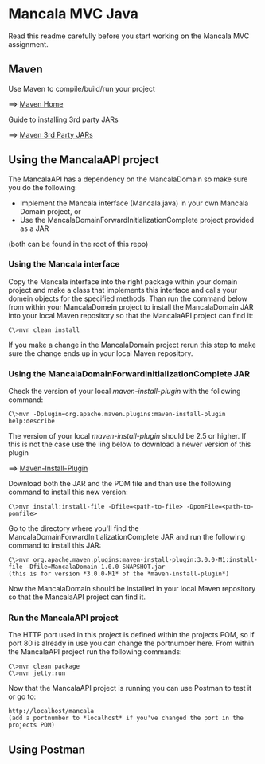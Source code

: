 # Mancala MVC Java

Read this readme carefully before you start working on the Mancala MVC assignment.


Maven
-----

Use Maven to compile/build/run your project

==> [Maven Home](https://maven.apache.org/)

Guide to installing 3rd party JARs

==> [Maven 3rd Party JARs](https://maven.apache.org/guides/mini/guide-3rd-party-jars-local.html)


Using the MancalaAPI project
----------------------------

The MancalaAPI has a dependency on the MancalaDomain so make sure you do the following:

- Implement the Mancala interface (Mancala.java) in your own Mancala Domain project, or
- Use the MancalaDomainForwardInitializationComplete project provided as a JAR

(both can be found in the root of this repo)

### Using the Mancala interface

Copy the Mancala interface into the right package within your domain project and make a class that implements this interface and calls your domein objects for the specified methods. Than run the command below from within your MancalaDomein project to install the MancalaDomain JAR into your local Maven repository so that the MancalaAPI project can find it:

    C\>mvn clean install

If you make a change in the MancalaDomain project rerun this step to make sure the change ends up in your local Maven repository.

### Using the MancalaDomainForwardInitializationComplete JAR

Check the version of your local *maven-install-plugin* with the following command:

    C\>mvn -Dplugin=org.apache.maven.plugins:maven-install-plugin help:describe

The version of your local *maven-install-plugin* should be 2.5 or higher. If this is not the case use the ling below to download a newer version of this plugin

==> [Maven-Install-Plugin](https://repo.maven.apache.org/maven2/org/apache/maven/plugins/maven-install-plugin/)

Download both the JAR and the POM file and than use the following command to install this new version:

    C\>mvn install:install-file -Dfile=<path-to-file> -DpomFile=<path-to-pomfile>

Go to the directory where you'll find the MancalaDomainForwardInitializationComplete JAR and run the following command to install this JAR:

    C\>mvn org.apache.maven.plugins:maven-install-plugin:3.0.0-M1:install-file -Dfile=MancalaDomain-1.0.0-SNAPSHOT.jar
    (this is for version *3.0.0-M1* of the *maven-install-plugin*)

Now the MancalaDomain should be installed in your local Maven repository so that the MancalaAPI project can find it.

### Run the MancalaAPI project

The HTTP port used in this project is defined within the projects POM, so if port 80 is already in use you can change the portnumber here. From within the MancalaAPI project run the following commands:

    C\>mvn clean package
    C\>mvn jetty:run

Now that the MancalaAPI project is running you can use Postman to test it or go to:

    http://localhost/mancala
	(add a portnumber to *localhost* if you've changed the port in the projects POM)

Using Postman
-------------


